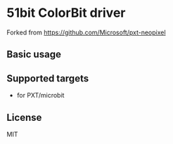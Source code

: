 # 51bit ColorBit driver
Forked from https://github.com/Microsoft/pxt-neopixel



## Basic usage

## Supported targets

* for PXT/microbit

## License

MIT